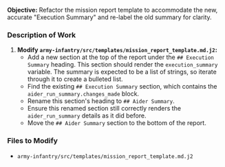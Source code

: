 **Objective:** Refactor the mission report template to accommodate the new, accurate "Execution Summary" and re-label the old summary for clarity.

### Description of Work

1.  **Modify `army-infantry/src/templates/mission_report_template.md.j2`:**
    * Add a new section at the top of the report under the `## Execution Summary` heading. This section should render the `execution_summary` variable. The summary is expected to be a list of strings, so iterate through it to create a bulleted list.
    * Find the existing `## Execution Summary` section, which contains the `aider_run_summary.changes_made` block.
    * Rename this section's heading to `## Aider Summary`.
    * Ensure this renamed section still correctly renders the `aider_run_summary` details as it did before.
	* Move the `## Aider Summary` section to the bottom of the report.

### Files to Modify

* `army-infantry/src/templates/mission_report_template.md.j2`
